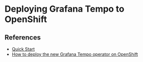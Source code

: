 # Deploying Grafana Tempo to OpenShift

## References
* [Quick Start](https://tempo-operator.netlify.app/docs/prologue/quickstart.md/)
* [How to deploy the new Grafana Tempo operator on OpenShift](https://developers.redhat.com/articles/2023/08/01/how-deploy-new-grafana-tempo-operator-openshift#)
